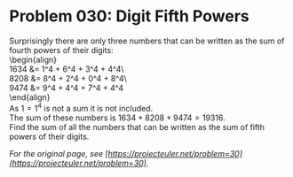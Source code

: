 # Problem 030: Digit Fifth Powers
  
Surprisingly there are only three numbers that can be written as the sum of fourth powers of their digits:  
\begin{align}  
1634 &= 1^4 + 6^4 + 3^4 + 4^4\\  
8208 &= 8^4 + 2^4 + 0^4 + 8^4\\  
9474 &= 9^4 + 4^4 + 7^4 + 4^4  
\end{align}  
As $1 = 1^4$ is not a sum it is not included.  
The sum of these numbers is $1634 + 8208 + 9474 = 19316$.  
Find the sum of all the numbers that can be written as the sum of fifth powers of their digits.  

*For the original page, see [https://projecteuler.net/problem=30](https://projecteuler.net/problem=30).*
